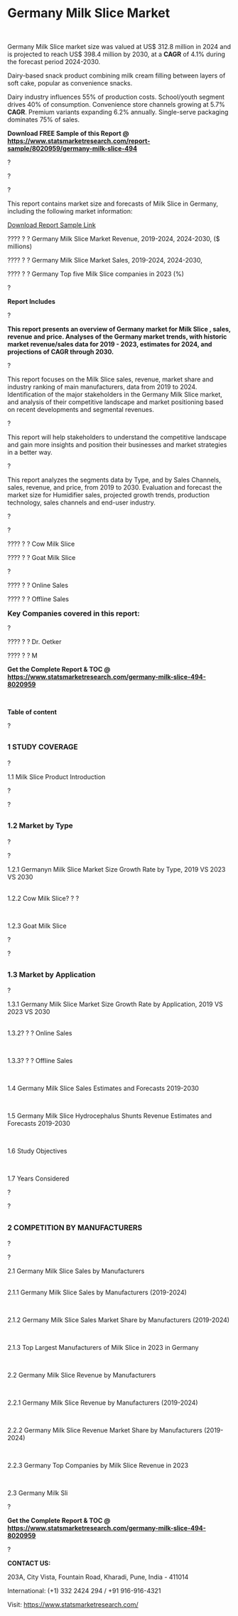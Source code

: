 <h1>Germany Milk Slice Market</h1><br/><p>Germany Milk Slice market size was valued at US$ 312.8 million in 2024 and is projected to reach US$ 398.4 million by 2030, at a <strong>CAGR</strong> of 4.1% during the forecast period 2024-2030.</p>
 
 
 
 <p>Dairy-based snack product combining milk cream filling between layers of soft cake, popular as convenience snacks.</p>
 
 
 
 <p>Dairy industry influences 55% of production costs. School/youth segment drives 40% of consumption. Convenience store channels growing at 5.7% <strong>CAGR</strong>. Premium variants expanding 6.2% annually. Single-serve packaging dominates 75% of sales.</p>
 
 
 
 <div><b>Download FREE Sample of this Report @ <a href="https://www.statsmarketresearch.com/download-free-sample/8020959/germany-milk-slice-494">https://www.statsmarketresearch.com/report-sample/8020959/germany-milk-slice-494</a></b></div>
 
 
 
 <p>? </p>
 
 
 
 <p>? </p>
 
 
 
 <p>? </p>
 
 
 
 <p>This report contains market size and forecasts of Milk Slice in Germany, including the following market information:</p>
 
 
 
 <p><a href="https://www.statsmarketresearch.com/download-free-sample/8020959/germany-milk-slice-494">Download Report Sample Link</a></p>
 
 
 
 <p>???? ? ? Germany Milk Slice Market Revenue, 2019-2024, 2024-2030, ($ millions)</p>
 
 
 
 <p>???? ? ? Germany Milk Slice Market Sales, 2019-2024, 2024-2030,</p>
 
 
 
 <p>???? ? ? Germany Top five Milk Slice companies in 2023 (%)</p>
 
 
 
 <p>? </p>
 
 
 
 <p><strong>Report Includes</strong></p>
 
 
 
 <p>? </p>
 
 
 
 <p><strong>This report presents an overview of Germany market for Milk Slice , sales, revenue and price. Analyses of the Germany market trends, with historic market revenue/sales data for 2019 - 2023, estimates for 2024, and projections of <strong>CAGR</strong> through 2030.</strong></p>
 
 
 
 <p>? </p>
 
 
 
 <p>This report focuses on the Milk Slice sales, revenue, market share and industry ranking of main manufacturers, data from 2019 to 2024. Identification of the major stakeholders in the Germany Milk Slice market, and analysis of their competitive landscape and market positioning based on recent developments and segmental revenues.</p>
 
 
 
 <p>? </p>
 
 
 
 <p>This report will help stakeholders to understand the competitive landscape and gain more insights and position their businesses and market strategies in a better way.</p>
 
 
 
 <p>? </p>
 
 
 
 <p>This report analyzes the segments data by Type, and by Sales Channels, sales, revenue, and price, from 2019 to 2030. Evaluation and forecast the market size for Humidifier sales, projected growth trends, production technology, sales channels and end-user industry.</p>
 
 
 
 <p>? </p>
 
 
 
 <p>? </p>
 
 
 
 <p>???? ? ? Cow Milk Slice</p>
 
 
 
 <p>???? ? ? Goat Milk Slice</p>
 
 
 
 <p>? </p>
 
 
 
 <p>???? ? ? Online Sales</p>
 
 
 
 <p>???? ? ? Offline Sales</p>
 
 
 
 <p><span style="font-size:16px"><strong>Key Companies covered in this report:</strong></span></p>
 
 
 
 <p>? </p>
 
 
 
 <p>???? ? ? Dr. Oetker</p>
 
 
 
 <p>???? ? ? M</p>
 
 
 
 <div><b>Get the Complete Report & TOC @ <a href="https://www.statsmarketresearch.com/germany-milk-slice-494-8020959">https://www.statsmarketresearch.com/germany-milk-slice-494-8020959</a></b></div>
 
 
 
 <p><br />
 
 <b>Table of content</b></p>
 
 
 
 <p>? </p>
 
 
 
 <h2><span style="font-size:16px"><strong>1 STUDY COVERAGE</strong></span></h2>
 
 
 
 <p>? </p>
 
 
 
 <p>1.1 Milk Slice Product Introduction</p>
 
 
 
 <p>? </p>
 
 
 
 <p>? </p>
 
 
 
 <h2><span style="font-size:16px"><strong>1.2 Market by Type</strong></span></h2>
 
 
 
 <p>? </p>
 
 
 
 <p>? </p>
 
 
 
 <p>1.2.1 Germanyn Milk Slice Market Size Growth Rate by Type, 2019 VS 2023 VS 2030<br />
 
 <br />
 
 1.2.2 Cow Milk Slice? ? ? <br />
 
 <br />
 
 1.2.3 Goat Milk Slice<br />
 
 ? </p>
 
 
 
 <p>? </p>
 
 
 
 <h2><span style="font-size:16px"><strong>1.3 Market by Application</strong></span></h2>
 
 
 
 <p>? </p>
 
 
 
 <p>1.3.1 Germany Milk Slice Market Size Growth Rate by Application, 2019 VS 2023 VS 2030<br />
 
 <br />
 
 1.3.2? ? ? Online Sales<br />
 
 <br />
 
 1.3.3? ? ? Offline Sales<br />
 
 <br />
 
 1.4 Germany Milk Slice Sales Estimates and Forecasts 2019-2030<br />
 
 <br />
 
 1.5 Germany Milk Slice Hydrocephalus Shunts Revenue Estimates and Forecasts 2019-2030<br />
 
 <br />
 
 1.6 Study Objectives<br />
 
 <br />
 
 1.7 Years Considered</p>
 
 
 
 <p>? </p>
 
 
 
 <p>? </p>
 
 
 
 <h2><span style="font-size:16px"><strong>2 COMPETITION BY MANUFACTURERS</strong></span></h2>
 
 
 
 <p>? </p>
 
 
 
 <p>? </p>
 
 
 
 <p>2.1 Germany Milk Slice Sales by Manufacturers<br />
 
 <br />
 
 2.1.1 Germany Milk Slice Sales by Manufacturers (2019-2024)<br />
 
 <br />
 
 2.1.2 Germany Milk Slice Sales Market Share by Manufacturers (2019-2024)<br />
 
 <br />
 
 2.1.3 Top Largest Manufacturers of Milk Slice in 2023 in Germany<br />
 
 <br />
 
 2.2 Germany Milk Slice Revenue by Manufacturers<br />
 
 <br />
 
 2.2.1 Germany Milk Slice Revenue by Manufacturers (2019-2024)<br />
 
 <br />
 
 2.2.2 Germany Milk Slice Revenue Market Share by Manufacturers (2019-2024)<br />
 
 <br />
 
 2.2.3 Germany Top Companies by Milk Slice Revenue in 2023<br />
 
 <br />
 
 2.3 Germany Milk Sli</p>
 
 
 
 <p>? </p>
 
 
 
 <div><b>Get the Complete Report & TOC @ <a href="https://www.statsmarketresearch.com/germany-milk-slice-494-8020959">https://www.statsmarketresearch.com/germany-milk-slice-494-8020959</a></b></div>
 
 
 
 <p>? </p>
 
 
 
 <p><b>CONTACT US:</b><br />
 
 203A, City Vista, Fountain Road, Kharadi, Pune, India - 411014<br />
 
 International: (+1) 332 2424 294 / +91 916-916-4321<br />
 
 Visit: <a href="https://www.statsmarketresearch.com/">https://www.statsmarketresearch.com/</a></p>